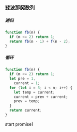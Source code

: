 ### 斐波那契数列

##### 递归

```js
function fb(n) {
  if (n <= 2) return 1;
  return fb(n - 1) + f(n - 2);
}
```

##### 循环

```js
function fb(n) {
  if (n <= 2) return 1;
  let pre = 1,
    current = 1;
  for (let i = 3; i < n; i++) {
    let temp = current;
    current = prev + current;
    prev = temp;
  }
  return current;
}
```

start promise1